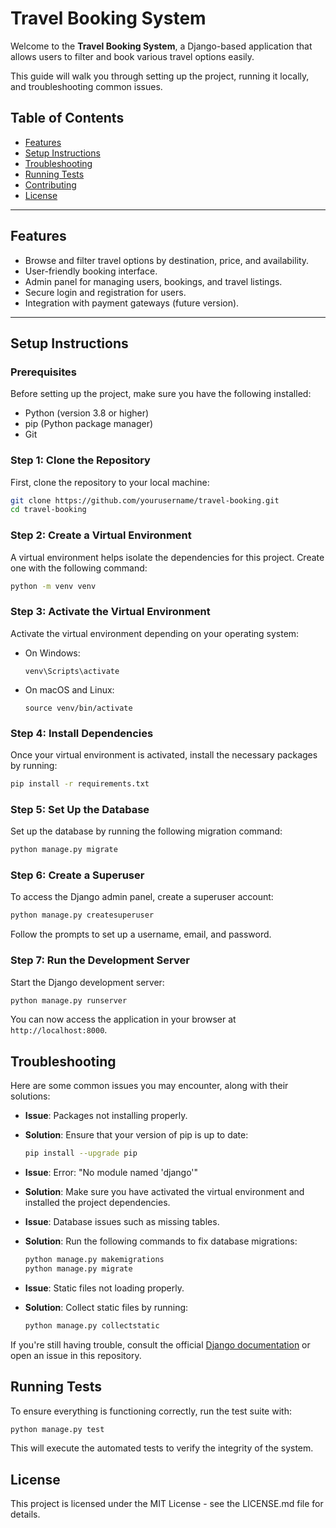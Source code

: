 # Travel Booking System

Welcome to the **Travel Booking System**, a Django-based application that allows users to filter and book various travel options easily.

This guide will walk you through setting up the project, running it locally, and troubleshooting common issues.

## Table of Contents
- [Features](#features)
- [Setup Instructions](#setup-instructions)
- [Troubleshooting](#troubleshooting)
- [Running Tests](#running-tests)
- [Contributing](#contributing)
- [License](#license)

---

## Features
- Browse and filter travel options by destination, price, and availability.
- User-friendly booking interface.
- Admin panel for managing users, bookings, and travel listings.
- Secure login and registration for users.
- Integration with payment gateways (future version).

---

## Setup Instructions

### Prerequisites
Before setting up the project, make sure you have the following installed:
- Python (version 3.8 or higher)
- pip (Python package manager)
- Git

### Step 1: Clone the Repository
First, clone the repository to your local machine:

```bash
git clone https://github.com/yourusername/travel-booking.git 
cd travel-booking
```

### Step 2: Create a Virtual Environment
A virtual environment helps isolate the dependencies for this project. Create one with the following command:

```bash
python -m venv venv
```

### Step 3: Activate the Virtual Environment
Activate the virtual environment depending on your operating system:

- On Windows:
  ```
  venv\Scripts\activate
  ```
- On macOS and Linux:
  ```
  source venv/bin/activate
  ```

### Step 4: Install Dependencies
Once your virtual environment is activated, install the necessary packages by running:

```bash
pip install -r requirements.txt
```

### Step 5: Set Up the Database
Set up the database by running the following migration command:
```bash
python manage.py migrate
```

### Step 6: Create a Superuser
To access the Django admin panel, create a superuser account:
```bash
python manage.py createsuperuser
```
Follow the prompts to set up a username, email, and password.

### Step 7: Run the Development Server
Start the Django development server:

```bash
python manage.py runserver
```
You can now access the application in your browser at `http://localhost:8000`.

## Troubleshooting

Here are some common issues you may encounter, along with their solutions:

- **Issue**: Packages not installing properly.

 - **Solution**: Ensure that your version of pip is up to date:
    ```bash
    pip install --upgrade pip
    ```

- **Issue**: Error: "No module named 'django'"

 - **Solution**: Make sure you have activated the virtual environment and installed the project dependencies.

- **Issue**: Database issues such as missing tables.

 - **Solution**: Run the following commands to fix database migrations:
    ```bash
    python manage.py makemigrations
    python manage.py migrate
    ```

- **Issue**: Static files not loading properly.

 - **Solution**: Collect static files by running:
    ```bash
    python manage.py collectstatic
    ```

If you're still having trouble, consult the official [Django documentation](https://docs.djangoproject.com/en/5.1/) or open an issue in this repository.

## Running Tests

To ensure everything is functioning correctly, run the test suite with:
```bash
python manage.py test
```
This will execute the automated tests to verify the integrity of the system.

## License

This project is licensed under the MIT License - see the LICENSE.md file for details.